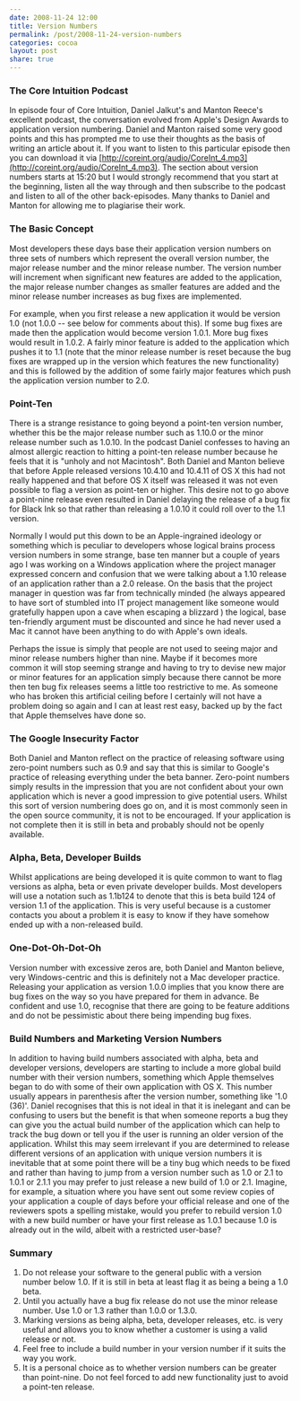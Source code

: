 ```yaml
---
date: 2008-11-24 12:00
title: Version Numbers
permalink: /post/2008-11-24-version-numbers
categories: cocoa
layout: post
share: true
---
```


### The Core Intuition Podcast
In episode four of Core Intuition, Daniel Jalkut's and Manton Reece's excellent podcast, the conversation evolved from Apple's Design Awards to application version numbering. Daniel and Manton raised some very good points and this has prompted me to use their thoughts as the basis of writing an article about it. If you want to listen to this particular episode then you can download it via [http://coreint.org/audio/CoreInt_4.mp3](http://coreint.org/audio/CoreInt_4.mp3). The section about version numbers starts at 15:20 but I would strongly recommend that you start at the beginning, listen all the way through and then subscribe to the podcast and listen to all of the other back-episodes. Many thanks to Daniel and Manton for allowing me to plagiarise their work.

### The Basic Concept
Most developers these days base their application version numbers on three sets of numbers which represent the overall version number, the major release number and the minor release number. The version number will increment when significant new features are added to the application, the major release number changes as smaller features are added and the minor release number increases as bug fixes are implemented.

For example, when you first release a new application it would be version 1.0 (not 1.0.0 -- see below for comments about this). If some bug fixes are made then the application would become version 1.0.1. More bug fixes would result in 1.0.2. A fairly minor feature is added to the application which pushes it to 1.1 (note that the minor release number is reset because the bug fixes are wrapped up in the version which features the new functionality) and this is followed by the addition of some fairly major features which push the application version number to 2.0.

### Point-Ten
There is a strange resistance to going beyond a point-ten version number, whether this be the major release number such as 1.10.0 or the minor release number such as 1.0.10. In the podcast Daniel confesses to having an almost allergic reaction to hitting a point-ten release number because he feels that it is "unholy and not Macintosh". Both Daniel and Manton believe that before Apple released versions 10.4.10 and 10.4.11 of OS X this had not really happened and that before OS X itself was released it was not even possible to flag a version as point-ten or higher. This desire not to go above a point-nine release even resulted in Daniel delaying the release of a bug fix for Black Ink so that rather than releasing a 1.0.10 it could roll over to the 1.1 version.

Normally I would put this down to be an Apple-ingrained ideology or something which is peculiar to developers whose logical brains process version numbers in some strange, base ten manner but a couple of years ago I was working on a Windows application where the project manager expressed concern and confusion that we were talking about a 1.10 release of an application rather than a 2.0 release. On the basis that the project manager in question was far from technically minded (he always appeared to have sort of stumbled into IT project management like someone would gratefully happen upon a cave when escaping a blizzard ) the logical, base ten-friendly argument must be discounted and since he had never used a Mac it cannot have been anything to do with Apple's own ideals.

Perhaps the issue is simply that people are not used to seeing major and minor release numbers higher than nine. Maybe if it becomes more common it will stop seeming strange and having to try to devise new major or minor features for an application simply because there cannot be more then ten bug fix releases seems a little too restrictive to me. As someone who has broken this artificial ceiling before I certainly will not have a problem doing so again and I can at least rest easy, backed up by the fact that Apple themselves have done so.

### The Google Insecurity Factor
Both Daniel and Manton reflect on the practice of releasing software using zero-point numbers such as 0.9 and say that this is similar to Google's practice of releasing everything under the beta banner. Zero-point numbers simply results in the impression that you are not confident about your own application which is never a good impression to give potential users. Whilst this sort of version numbering does go on, and it is most commonly seen in the open source community, it is not to be encouraged. If your application is not complete then it is still in beta and probably should not be openly available.

### Alpha, Beta, Developer Builds
Whilst applications are being developed it is quite common to want to flag versions as alpha, beta or even private developer builds. Most developers will use a notation such as 1.1b124 to denote that this is beta build 124 of version 1.1 of the application. This is very useful because is a customer contacts you about a problem it is easy to know if they have somehow ended up with a non-released build.

### One-Dot-Oh-Dot-Oh
Version number with excessive zeros are, both Daniel and Manton believe, very Windows-centric and this is definitely not a Mac developer practice. Releasing your application as version 1.0.0 implies that you know there are bug fixes on the way so you have prepared for them in advance. Be confident and use 1.0, recognise that there are going to be feature additions and do not be pessimistic about there being impending bug fixes.

### Build Numbers and Marketing Version Numbers
In addition to having build numbers associated with alpha, beta and developer versions, developers are starting to include a more global build number with their version numbers, something which Apple themselves began to do with some of their own application with OS X. This number usually appears in parenthesis after the version number, something like '1.0 (36)'. Daniel recognises that this is not ideal in that it is inelegant and can be confusing to users but the benefit is that when someone reports a bug they can give you the actual build number of the application which can help to track the bug down or tell you if the user is running an older version of the application. Whilst this may seem irrelevant if you are determined to release different versions of an application with unique version numbers it is inevitable that at some point there will be a tiny bug which needs to be fixed and rather than having to jump from a version number such as 1.0 or 2.1 to 1.0.1 or 2.1.1 you may prefer to just release a new build of 1.0 or 2.1. Imagine, for example, a situation where you have sent out some review copies of your application a couple of days before your official release and one of the reviewers spots a spelling mistake, would you prefer to rebuild version 1.0 with a new build number or have your first release as 1.0.1 because 1.0 is already out in the wild, albeit with a restricted user-base?

### Summary
1. Do not release your software to the general public with a version number below 1.0. If it is still in beta at least flag it as being a being a 1.0 beta.
2. Until you actually have a bug fix release do not use the minor release number. Use 1.0 or 1.3 rather than 1.0.0 or 1.3.0.
3. Marking versions as being alpha, beta, developer releases, etc. is very useful and allows you to know whether a customer is using a valid release or not.
4. Feel free to include a build number in your version number if it suits the way you work.
5. It is a personal choice as to whether version numbers can be greater than point-nine. Do not feel forced to add new functionality just to avoid a point-ten release.
